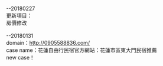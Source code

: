 
--20180227<br>
更新項目：<br>
房價修改<br>
<br>
--20180131<br>
domain：http://0905588836.com/<br>
case name：花蓮自由行民宿官方網站：花蓮市區東大門民宿推薦<br>
new case！<br>
